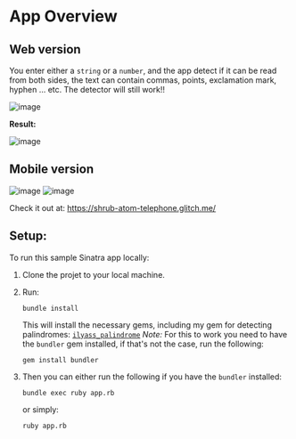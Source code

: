 # App Overview
## Web version
You enter either a `string` or a `number`, and the app detect if it can be read from both sides, the text can contain commas, points, exclamation mark, hyphen ... etc. The detector will still work!!

![image](https://github.com/user-attachments/assets/e5d9f22c-f580-443e-9f94-f9667c735af5)

**Result:**

![image](https://github.com/user-attachments/assets/8e44fad1-a71b-4764-853d-99d42c6db384)
## Mobile version

![image](https://github.com/user-attachments/assets/62dd5bd5-9128-476b-98b6-82c6c5be1908)
![image](https://github.com/user-attachments/assets/7d6bc82f-2c29-48e6-b0b3-a9734ee6fcbf)



Check it out at: 
https://shrub-atom-telephone.glitch.me/

## Setup:
To run this sample Sinatra app locally:
1. Clone the projet to your local machine.
2. Run:
   
     ```
     bundle install
     ```
     This will install the necessary gems, including my gem for detecting palindromes: [`ilyass_palindrome`](https://rubygems.org/gems/ilyass_palindrome)
     _Note:_ For this to work you need to have the `bundler` gem installed, if that's not the case, run the following:
     ```
     gem install bundler
      ```
4. Then you can either run the following if you have the `bundler` installed:
     
     ```
     bundle exec ruby app.rb
     ```
     or simply:
     ```
     ruby app.rb
     ```
     

